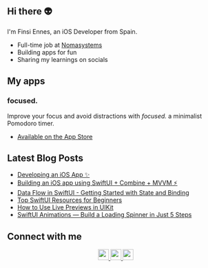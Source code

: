 ## Hi there 👽

I'm Finsi Ennes, an iOS Developer from Spain.

- Full-time job at [Nomasystems](https://www.linkedin.com/company/nomasystems-s-l-/mycompany/)
- Building apps for fun
- Sharing my learnings on socials

<h2>My apps</h2>

<h3>focused.</h3>
Improve your focus and avoid distractions with <em>focused.</em> a minimalist Pomodoro timer. 
  <ul>
    <li>
      <a href=https://apps.apple.com/us/app/focused/id1626040405/>
      Available on the App Store</a>
    </li>
  </ul>

<h2>Latest Blog Posts</h2>
  <ul>
    <li>
      <a href=https://levelup.gitconnected.com/building-an-ios-app-using-swiftui-combine-mvvm-architecture-part-1-7e5a1683a7aa/>
      Developing an iOS App ✨</a>
    </li>
    <li>
      <a href=https://levelup.gitconnected.com/building-an-ios-app-using-swiftui-combine-mvvm-architecture-part-1-7e5a1683a7aa/>
      Building an iOS app using SwiftUI + Combine + MVVM ⚡️</a>
    </li>
     <li>
      <a href=https://medium.com/swlh/data-flow-in-swiftui-getting-started-with-state-and-binding-da3ba97fb144/>
      Data Flow in SwiftUI - Getting Started with State and Binding</a>
    </li>
    <li>
      <a href=https://levelup.gitconnected.com/top-swiftui-resources-for-beginners-966e52e1402c/>
      Top SwiftUI Resources for Beginners</a>
    </li>
    <li>
      <a href=https://medium.com/swlh/how-to-use-live-previews-in-uikit-204f028df3a9/>
      How to Use Live Previews in UIKit</a>
    </li>
    <li>
      <a href=https://medium.com/swlh/swiftui-animations-loading-spinner-2e01a3d8e9c0/>
      SwiftUI Animations — Build a Loading Spinner in Just 5 Steps</a>
    </li>
  </ul>
  
<h2>Connect with me</h2>
<p align="center">
  <a href="https://www.linkedin.com/in/finsiennes/">
    <img src="https://img.shields.io/badge/linkedin-%230077B5.svg?&style=for-the-badge&logo=linkedin&logoColor=white" height=25>
  </a>
  <a href="https://finsi-ennes.medium.com/">
    <img src="https://img.shields.io/badge/medium-%2312100E.svg?&style=for-the-badge&logo=medium&logoColor=white" height=25>
  </a>
  <a href="https://www.instagram.com/finsi.code/?hl=es">
    <img src="https://img.shields.io/badge/instagram-%23E4405F.svg?&style=for-the-badge&logo=instagram&logoColor=white" height=25>
  </a>
</p>
